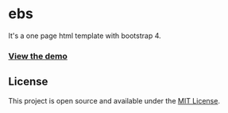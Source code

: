 # ebs
It's a one page html template with bootstrap 4.

### [View the demo](https://hafiz6512.github.io/ebs/)

## License

This project is open source and available under the [MIT License](LICENSE).
